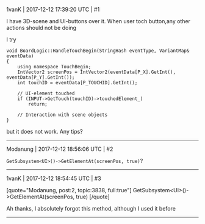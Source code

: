 1vanK | 2017-12-12 17:39:20 UTC | #1

I have 3D-scene and UI-buttons over it. When user toch button,any other actions should not be doing

I try
```
void BoardLogic::HandleTouchBegin(StringHash eventType, VariantMap& eventData)
{
    using namespace TouchBegin;
    IntVector2 screenPos = IntVector2(eventData[P_X].GetInt(), eventData[P_Y].GetInt());
    int touchID = eventData[P_TOUCHID].GetInt();

    // UI-element touched
    if (INPUT->GetTouch(touchID)->touchedElement_)
        return;

    // Interaction with scene objects
}
```
but it does not work. Any tips?

-------------------------

Modanung | 2017-12-12 18:56:06 UTC | #2

`GetSubsystem<UI>()->GetElementAt(screenPos, true)`?

-------------------------

1vanK | 2017-12-12 18:54:45 UTC | #3

[quote="Modanung, post:2, topic:3838, full:true"]
GetSubsystem&lt;UI&gt;()-&gt;GetElementAt(screenPos, true)
[/quote]

Ah thanks, I absolutely forgot this method, although I used it before

-------------------------

